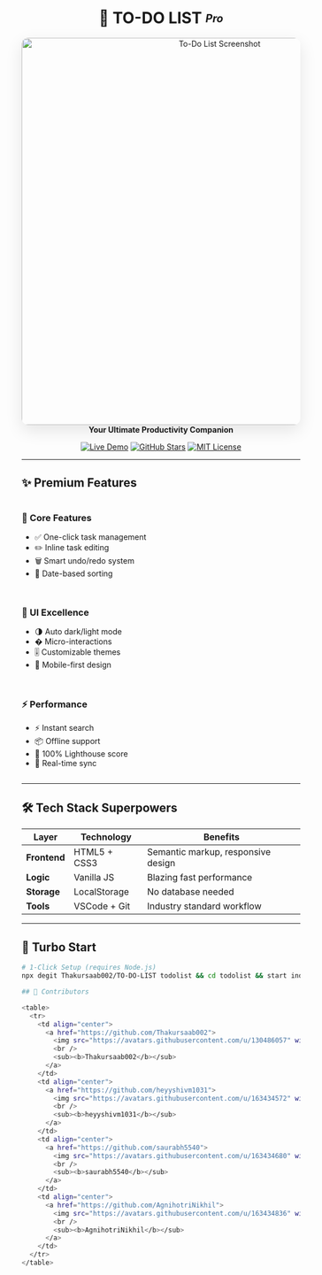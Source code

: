 <h1 align="center">📝 TO-DO LIST <sub><sup><em>Pro</em></sup></sub></h1>

<p align="center">
  <img src="To_Do_List.webp" alt="To-Do List Screenshot" width="700" style="border-radius: 12px; box-shadow: 0 10px 30px rgba(0,0,0,0.1)"/>
  <br/>
  <b>Your Ultimate Productivity Companion</b>  
</p>

<div align="center">
  
[![Live Demo](https://img.shields.io/badge/🚀_Live_Demo-FF5722?style=for-the-badge&logo=vercel)](https://your-demo-link.com)
[![GitHub Stars](https://img.shields.io/github/stars/Thakursaab002/TO-DO-LIST?style=for-the-badge&logo=github)](https://github.com/Thakursaab002/TO-DO-LIST/stargazers)
[![MIT License](https://img.shields.io/badge/license-MIT-blue?style=for-the-badge)](LICENSE)

</div>

---

## ✨ Premium Features

<div style="display: grid; grid-template-columns: repeat(auto-fit, minmax(250px, 1fr)); gap: 15px;">

<div>

### 🎯 Core Features  
- ✅ One-click task management  
- ✏️ Inline task editing  
- 🗑️ Smart undo/redo system  
- 📅 Date-based sorting  

</div>

<div>

### 🎨 UI Excellence  
- 🌗 Auto dark/light mode  
- � Micro-interactions  
- 🎚️ Customizable themes  
- 📱 Mobile-first design  

</div>

<div>

### ⚡ Performance  
- ⚡ Instant search  
- 📦 Offline support  
- 🚀 100% Lighthouse score  
- 🔄 Real-time sync  

</div>

</div>

---

## 🛠️ Tech Stack Superpowers

| Layer       | Technology | Benefits |
|-------------|------------|----------|
| **Frontend** | HTML5 + CSS3 | Semantic markup, responsive design |
| **Logic**    | Vanilla JS | Blazing fast performance |
| **Storage**  | LocalStorage | No database needed |
| **Tools**    | VSCode + Git | Industry standard workflow |

---

## 🚀 Turbo Start

```bash
# 1-Click Setup (requires Node.js)
npx degit Thakursaab002/TO-DO-LIST todolist && cd todolist && start index.html

## 🚀 Contributors

<table>
  <tr>
    <td align="center">
      <a href="https://github.com/Thakursaab002">
        <img src="https://avatars.githubusercontent.com/u/130486057" width="100px;" alt="Thakursaab002"/>
        <br />
        <sub><b>Thakursaab002</b></sub>
      </a>
    </td>
    <td align="center">
      <a href="https://github.com/heyyshivm1031">
        <img src="https://avatars.githubusercontent.com/u/163434572" width="100px;" alt="heyyshivm1031"/>
        <br />
        <sub><b>heyyshivm1031</b></sub>
      </a>
    </td>
    <td align="center">
      <a href="https://github.com/saurabh5540">
        <img src="https://avatars.githubusercontent.com/u/163434680" width="100px;" alt="saurabh5540"/>
        <br />
        <sub><b>saurabh5540</b></sub>
      </a>
    </td>
    <td align="center">
      <a href="https://github.com/AgnihotriNikhil">
        <img src="https://avatars.githubusercontent.com/u/163434836" width="100px;" alt="AgnihotriNikhil"/>
        <br />
        <sub><b>AgnihotriNikhil</b></sub>
      </a>
    </td>
  </tr>
</table>

